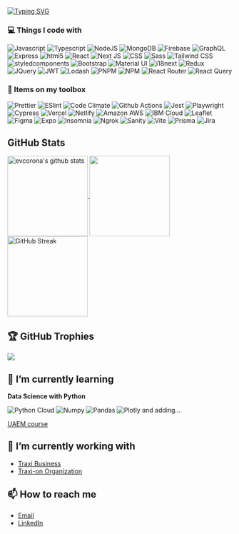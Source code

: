 <a href="https://git.io/typing-svg">
  <img src="https://readme-typing-svg.demolab.com?font=Fira+Code&pause=1000&random=true&weight=500&size=40&width=800&height=60&vCenter=true&lines=Hello%2C+World!+I'm+Elda+%F0%9F%91%8B;Hello%2C+World!+I'm+Vero+%F0%9F%91%8B;Hello%2C+World!+I'm+Verox+Crown+%F0%9F%91%8B" alt="Typing SVG" />
</a>

### 💻 Things I code with

![Javascript](https://img.shields.io/badge/javascript-F7DF1E.svg?style=flat&logo=javascript&logoColor=white)
![Typescript](https://img.shields.io/badge/typescript-3178C6.svg?style=flat&logo=typescript&logoColor=white)
![NodeJS](https://img.shields.io/badge/node.js-6DA55F?style=flat&logo=node.js&logoColor=white)
![MongoDB](https://img.shields.io/badge/mongodb-47A248.svg?style=flat&logo=mongodb&logoColor=white)
![Firebase](https://img.shields.io/badge/firebase-FFCA28.svg?style=flat&logo=firebase&logoColor=white)
![GraphQL](https://img.shields.io/badge/graphql-E10098.svg?style=flat&logo=graphql&logoColor=white)
![Express](https://img.shields.io/badge/express-000000.svg?style=flat&logo=express&logoColor=white)
![html5](https://img.shields.io/badge/html5-E34F26.svg?style=flat&logo=html5&logoColor=white)
![React](https://img.shields.io/badge/react-%2320232a.svg?style=flat&logo=react&logoColor=%2361DAFB)
![Next JS](https://img.shields.io/badge/Next-black?style=flat&logo=next.js&logoColor=white)
![CSS](https://img.shields.io/badge/css3-1572B6.svg?style=flat&logo=css3&logoColor=white)
![Sass](https://img.shields.io/badge/sass-CC6699.svg?style=flat&logo=sass&logoColor=white)
![Tailwind CSS](https://img.shields.io/badge/tailwindcss-06B6D4.svg?style=flat&logo=tailwindcss&logoColor=white)
![styledcomponents](https://img.shields.io/badge/styledcomponents-DB7093.svg?style=flat&logo=styledcomponents&logoColor=white)
![Bootstrap](https://img.shields.io/badge/bootstrap-7952B3.svg?style=flat&logo=bootstrap&logoColor=white)
![Material UI](https://img.shields.io/badge/Material%20UI-007FFF?style=flat&logo=mui&logoColor=white)
![i18next](https://img.shields.io/badge/i18next-26A69A.svg?style=flat&logo=i18next&logoColor=white)
![Redux](https://img.shields.io/badge/-Redux-black?style=flat&logo=redux&logoColor=white)
![JQuery](https://img.shields.io/badge/jQuery-0769AD?style=flat&logo=jquery&logoColor=white)
![JWT](https://img.shields.io/badge/JWT-000000?style=flat&logo=JSON%20web%20tokens&logoColor=white)
![Lodash](https://img.shields.io/badge/Lodash-3492FF?style=flat&logo=lodash&logoColor=white)
![PNPM](https://img.shields.io/badge/pnpm-yellow?style=flat&logo=pnpm&logoColor=white)
![NPM](https://img.shields.io/badge/npm-CB3837?style=flat&logo=npm&logoColor=white)
![React Router](https://img.shields.io/badge/React_Router-CA4245?style=flat&logo=react-router&logoColor=white)
![React Query](https://img.shields.io/badge/React_Query-FF4154?style=flat&logo=ReactQuery&logoColor=white)

### 🧰 Items on my toolbox

![Prettier](https://img.shields.io/badge/prettier-F7B93E.svg?style=flat&logo=prettier&logoColor=white)
![ESlint](https://img.shields.io/badge/eslint-4B32C3.svg?style=flat&logo=eslint&logoColor=white)
![Code Climate](https://img.shields.io/badge/codeclimate-000000.svg?style=flat&logo=codeclimate&logoColor=white)
![Github Actions](https://img.shields.io/badge/githubactions-2088FF.svg?style=flat&logo=githubactions&logoColor=white)
![Jest](https://img.shields.io/badge/jest-C21325.svg?style=flat&logo=jest&logoColor=white)
![Playwright](https://img.shields.io/badge/playwright-2EAD33.svg?style=flat&logo=playwright&logoColor=white)
![Cypress](https://img.shields.io/badge/cypress-17202C.svg?style=flat&logo=cypress&logoColor=white)
![Vercel](https://img.shields.io/badge/vercel-000000.svg?style=flat&logo=vercel&logoColor=white)
![Netlify](https://img.shields.io/badge/netlify-00C7B7.svg?style=flat&logo=netlify&logoColor=white)
![Amazon AWS](https://img.shields.io/badge/amazonaws-232F3E.svg?style=flat&logo=amazonaws&logoColor=white)
![IBM Cloud](https://img.shields.io/badge/ibmcloud-1261FE.svg?style=flat&logo=ibmcloud&logoColor=white)
![Leaflet](https://img.shields.io/badge/Leaflet-199900?style=flat&logo=Leaflet&logoColor=white)
![Figma](https://img.shields.io/badge/Figma-F24E1E?style=flat&logo=figma&logoColor=white)
![Expo](https://img.shields.io/badge/Expo-1B1F23?style=flat&logo=expo&logoColor=white)
![Insomnia](https://img.shields.io/badge/Insomnia-5849be?style=flat&logo=Insomnia&logoColor=white)
![Ngrok](https://img.shields.io/badge/ngrok-140648?style=flat&logo=Ngrok&logoColor=white)
![Sanity](https://img.shields.io/badge/sanity-F03E2F?style=flat&logo=sanity&logoColor=white)
![Vite](https://img.shields.io/badge/Vite-B73BFE?style=flat&logo=vite&logoColor=FFD62E)
![Prisma](https://img.shields.io/badge/Prisma-3982CE?style=flat&logo=Prisma&logoColor=white)
![Jira](https://img.shields.io/badge/Jira-0052CC?style=flat&logo=Jira&logoColor=white)

## GitHub Stats

<a href="https://github.com/evcorona/github-readme-stats">
  <img height=180 align="center" src="https://github-readme-stats.vercel.app/api?username=evcorona&show_icons=true&include_all_commits=true&theme=algolia" alt="evcorona's github stats" />
</a>
<a href="https://github.com/evcorona/github-readme-stats">
  <img height=180 align="center" src="https://github-readme-stats.vercel.app/api/top-langs?username=evcorona&layout=compact&include_all_commits=true&theme=algolia&langs_count=8" /> 
</a>
<a href="https://git.io/streak-stats">
  <img height=180 align="center" src="https://streak-stats.demolab.com?user=evcorona&theme=algolia" alt="GitHub Streak" />
</a>

## 🏆 GitHub Trophies

![](https://github-profile-trophy.vercel.app/?username=evcorona&theme=algolia&no-frame=true&no-bg=false&margin-w=4)

## 🌱 I’m currently learning

**Data Science with Python**

![Python Cloud](https://img.shields.io/badge/python-3670A0?style=flat&logo=python&logoColor=white)
![Numpy](https://img.shields.io/badge/Numpy-777BB4?style=flat&logo=numpy&logoColor=white)
![Pandas](https://img.shields.io/badge/Pandas-2C2D72?style=flat&logo=pandas&logoColor=white)
![Plotly](https://img.shields.io/badge/Plotly-239120?style=flat&logo=plotly&logoColor=white) and adding...

[UAEM course](https://github.com/DCDPUAEM/DCDP)

## 🏢 I’m currently working with

- [Traxi Business](https://traxi.mx/business/)
- [Traxi-on Organization](https://github.com/Traxi-on)

##  📫 How to reach me

- [Email](eldav.corona@gmail.com)
- [LinkedIn](https://www.linkedin.com/in/eldacorona/)

<!--
Here are some ideas to get you started:
- 🔭 I’m currently working on ...
- 🌱 I’m currently learning ...
- 👯 I’m looking to collaborate on ...
- 🤔 I’m looking for help with ...
- 💬 Ask me about ...
- 📫 How to reach me: ...
- 😄 Pronouns: ...
- ⚡ Fun fact: ...
-->


